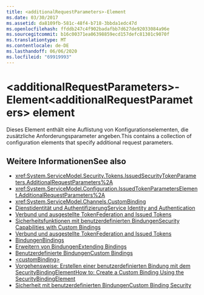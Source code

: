 ```yaml
---
title: <additionalRequestParameters>-Element
ms.date: 03/30/2017
ms.assetid: da8109fb-581c-48f4-b718-3bbda1edc47d
ms.openlocfilehash: ffddb247c4f902badafbb7d627de92033084a96e
ms.sourcegitcommit: b16c00371ea06398859ecd157defc81301c9070f
ms.translationtype: MT
ms.contentlocale: de-DE
ms.lasthandoff: 06/06/2020
ms.locfileid: "69919993"
---
```

# <a name="additionalrequestparameters-element"></a><span data-ttu-id="d572c-102">\<additionalRequestParameters>-Element</span><span class="sxs-lookup"><span data-stu-id="d572c-102">\<additionalRequestParameters> element</span></span>
<span data-ttu-id="d572c-103">Dieses Element enthält eine Auflistung von Konfigurationselementen, die zusätzliche Anforderungsparameter angeben.</span><span class="sxs-lookup"><span data-stu-id="d572c-103">This contains a collection of configuration elements that specify additional request parameters.</span></span>  
  
## <a name="see-also"></a><span data-ttu-id="d572c-104">Weitere Informationen</span><span class="sxs-lookup"><span data-stu-id="d572c-104">See also</span></span>

- <xref:System.ServiceModel.Security.Tokens.IssuedSecurityTokenParameters.AdditionalRequestParameters%2A>
- <xref:System.ServiceModel.Configuration.IssuedTokenParametersElement.AdditionalRequestParameters%2A>
- <xref:System.ServiceModel.Channels.CustomBinding>
- [<span data-ttu-id="d572c-105">Dienstidentität und Authentifizierung</span><span class="sxs-lookup"><span data-stu-id="d572c-105">Service Identity and Authentication</span></span>](../../../wcf/feature-details/service-identity-and-authentication.md)
- [<span data-ttu-id="d572c-106">Verbund und ausgestellte Token</span><span class="sxs-lookup"><span data-stu-id="d572c-106">Federation and Issued Tokens</span></span>](../../../wcf/feature-details/federation-and-issued-tokens.md)
- [<span data-ttu-id="d572c-107">Sicherheitsfunktionen mit benutzerdefinierten Bindungen</span><span class="sxs-lookup"><span data-stu-id="d572c-107">Security Capabilities with Custom Bindings</span></span>](../../../wcf/feature-details/security-capabilities-with-custom-bindings.md)
- [<span data-ttu-id="d572c-108">Verbund und ausgestellte Token</span><span class="sxs-lookup"><span data-stu-id="d572c-108">Federation and Issued Tokens</span></span>](../../../wcf/feature-details/federation-and-issued-tokens.md)
- [<span data-ttu-id="d572c-109">Bindungen</span><span class="sxs-lookup"><span data-stu-id="d572c-109">Bindings</span></span>](../../../wcf/bindings.md)
- [<span data-ttu-id="d572c-110">Erweitern von Bindungen</span><span class="sxs-lookup"><span data-stu-id="d572c-110">Extending Bindings</span></span>](../../../wcf/extending/extending-bindings.md)
- [<span data-ttu-id="d572c-111">Benutzerdefinierte Bindungen</span><span class="sxs-lookup"><span data-stu-id="d572c-111">Custom Bindings</span></span>](../../../wcf/extending/custom-bindings.md)
- [\<customBinding>](custombinding.md)
- [<span data-ttu-id="d572c-112">Vorgehensweise: Erstellen einer benutzerdefinierten Bindung mit dem SecurityBindingElement</span><span class="sxs-lookup"><span data-stu-id="d572c-112">How to: Create a Custom Binding Using the SecurityBindingElement</span></span>](../../../wcf/feature-details/how-to-create-a-custom-binding-using-the-securitybindingelement.md)
- [<span data-ttu-id="d572c-113">Sicherheit mit benutzerdefinierten Bindungen</span><span class="sxs-lookup"><span data-stu-id="d572c-113">Custom Binding Security</span></span>](../../../wcf/samples/custom-binding-security.md)

